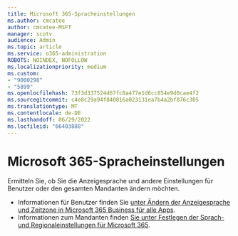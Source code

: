 ```yaml
---
title: Microsoft 365-Spracheinstellungen
ms.author: cmcatee
author: cmcatee-MSFT
manager: scotv
audience: Admin
ms.topic: article
ms.service: o365-administration
ROBOTS: NOINDEX, NOFOLLOW
ms.localizationpriority: medium
ms.custom:
- "9000298"
- "5899"
ms.openlocfilehash: 73f3d337524d67fc8a477e1d6cc854e9d0cae4f2
ms.sourcegitcommit: c4e8c29a94f840816a023131ea7b4a2bf876c305
ms.translationtype: MT
ms.contentlocale: de-DE
ms.lasthandoff: 06/29/2022
ms.locfileid: "66403888"
---
```

# <a name="microsoft-365-language-settings"></a>Microsoft 365-Spracheinstellungen

Ermitteln Sie, ob Sie die Anzeigesprache und andere Einstellungen für Benutzer oder den gesamten Mandanten ändern möchten.

- Informationen für Benutzer finden Sie [unter Ändern der Anzeigesprache und Zeitzone in Microsoft 365 Business für alle Apps](https://support.microsoft.com/office/6f238bff-5252-441e-b32b-655d5d85d15b).
- Informationen zum Mandanten finden  [Sie unter Festlegen der Sprach- und Regionaleinstellungen für Microsoft 365](https://docs.microsoft.com/office365/troubleshoot/access-management/set-language-and-region).
